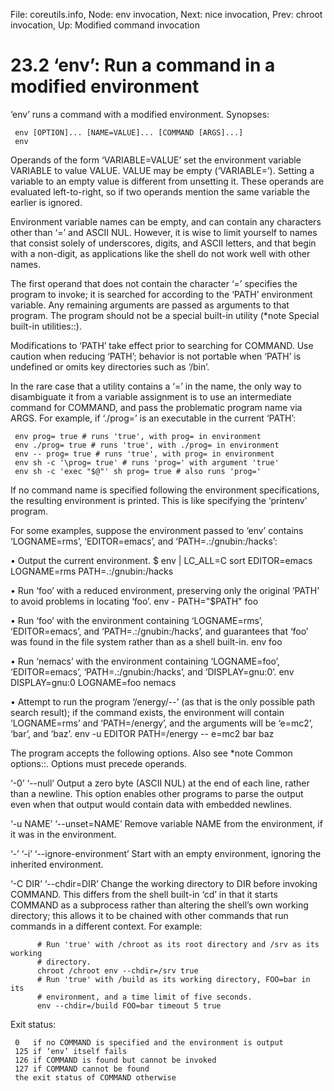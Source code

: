 File: coreutils.info,  Node: env invocation,  Next: nice invocation,  Prev: chroot invocation,  Up: Modified command invocation

23.2 ‘env’: Run a command in a modified environment
===================================================

‘env’ runs a command with a modified environment.  Synopses:

     env [OPTION]... [NAME=VALUE]... [COMMAND [ARGS]...]
     env

   Operands of the form ‘VARIABLE=VALUE’ set the environment variable
VARIABLE to value VALUE.  VALUE may be empty (‘VARIABLE=’).  Setting a
variable to an empty value is different from unsetting it.  These
operands are evaluated left-to-right, so if two operands mention the
same variable the earlier is ignored.

   Environment variable names can be empty, and can contain any
characters other than ‘=’ and ASCII NUL. However, it is wise to limit
yourself to names that consist solely of underscores, digits, and ASCII
letters, and that begin with a non-digit, as applications like the shell
do not work well with other names.

   The first operand that does not contain the character ‘=’ specifies
the program to invoke; it is searched for according to the ‘PATH’
environment variable.  Any remaining arguments are passed as arguments
to that program.  The program should not be a special built-in utility
(*note Special built-in utilities::).

   Modifications to ‘PATH’ take effect prior to searching for COMMAND.
Use caution when reducing ‘PATH’; behavior is not portable when ‘PATH’
is undefined or omits key directories such as ‘/bin’.

   In the rare case that a utility contains a ‘=’ in the name, the only
way to disambiguate it from a variable assignment is to use an
intermediate command for COMMAND, and pass the problematic program name
via ARGS.  For example, if ‘./prog=’ is an executable in the current
‘PATH’:

     env prog= true # runs 'true', with prog= in environment
     env ./prog= true # runs 'true', with ./prog= in environment
     env -- prog= true # runs 'true', with prog= in environment
     env sh -c '\prog= true' # runs 'prog=' with argument 'true'
     env sh -c 'exec "$@"' sh prog= true # also runs 'prog='

   If no command name is specified following the environment
specifications, the resulting environment is printed.  This is like
specifying the ‘printenv’ program.

   For some examples, suppose the environment passed to ‘env’ contains
‘LOGNAME=rms’, ‘EDITOR=emacs’, and ‘PATH=.:/gnubin:/hacks’:

   • Output the current environment.
          $ env | LC_ALL=C sort
          EDITOR=emacs
          LOGNAME=rms
          PATH=.:/gnubin:/hacks

   • Run ‘foo’ with a reduced environment, preserving only the original
     ‘PATH’ to avoid problems in locating ‘foo’.
          env - PATH="$PATH" foo

   • Run ‘foo’ with the environment containing ‘LOGNAME=rms’,
     ‘EDITOR=emacs’, and ‘PATH=.:/gnubin:/hacks’, and guarantees that
     ‘foo’ was found in the file system rather than as a shell built-in.
          env foo

   • Run ‘nemacs’ with the environment containing ‘LOGNAME=foo’,
     ‘EDITOR=emacs’, ‘PATH=.:/gnubin:/hacks’, and ‘DISPLAY=gnu:0’.
          env DISPLAY=gnu:0 LOGNAME=foo nemacs

   • Attempt to run the program ‘/energy/--’ (as that is the only
     possible path search result); if the command exists, the
     environment will contain ‘LOGNAME=rms’ and ‘PATH=/energy’, and the
     arguments will be ‘e=mc2’, ‘bar’, and ‘baz’.
          env -u EDITOR PATH=/energy -- e=mc2 bar baz

   The program accepts the following options.  Also see *note Common
options::.  Options must precede operands.

‘-0’
‘--null’
     Output a zero byte (ASCII NUL) at the end of each line, rather than
     a newline.  This option enables other programs to parse the output
     even when that output would contain data with embedded newlines.

‘-u NAME’
‘--unset=NAME’
     Remove variable NAME from the environment, if it was in the
     environment.

‘-’
‘-i’
‘--ignore-environment’
     Start with an empty environment, ignoring the inherited
     environment.

‘-C DIR’
‘--chdir=DIR’
     Change the working directory to DIR before invoking COMMAND.  This
     differs from the shell built-in ‘cd’ in that it starts COMMAND as a
     subprocess rather than altering the shell’s own working directory;
     this allows it to be chained with other commands that run commands
     in a different context.  For example:

          # Run 'true' with /chroot as its root directory and /srv as its working
          # directory.
          chroot /chroot env --chdir=/srv true
          # Run 'true' with /build as its working directory, FOO=bar in its
          # environment, and a time limit of five seconds.
          env --chdir=/build FOO=bar timeout 5 true

   Exit status:

     0   if no COMMAND is specified and the environment is output
     125 if ‘env’ itself fails
     126 if COMMAND is found but cannot be invoked
     127 if COMMAND cannot be found
     the exit status of COMMAND otherwise


